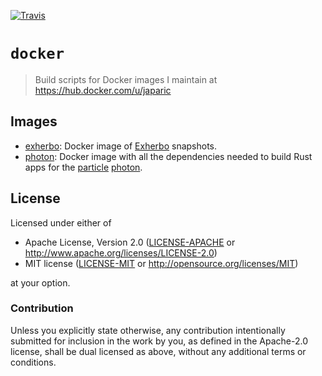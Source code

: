 [![Travis](https://travis-ci.org/japaric/docker.svg?branch=master)](https://travis-ci.org/japaric/docker)

# `docker`

> Build scripts for Docker images I maintain at https://hub.docker.com/u/japaric

## Images

- [exherbo](/exherbo): Docker image of [Exherbo] snapshots.
- [photon](/photon): Docker image with all the dependencies needed to build Rust apps for the
[particle] [photon]. 

[particle]: https://www.particle.io/
[photon]: https://store.particle.io/collections/photon
[Exherbo]: https://exherbo.org/

## License

Licensed under either of

- Apache License, Version 2.0 ([LICENSE-APACHE](LICENSE-APACHE) or
http://www.apache.org/licenses/LICENSE-2.0)
- MIT license ([LICENSE-MIT](LICENSE-MIT) or http://opensource.org/licenses/MIT)

at your option.

### Contribution

Unless you explicitly state otherwise, any contribution intentionally submitted for inclusion in the
work by you, as defined in the Apache-2.0 license, shall be dual licensed as above, without any
additional terms or conditions.

